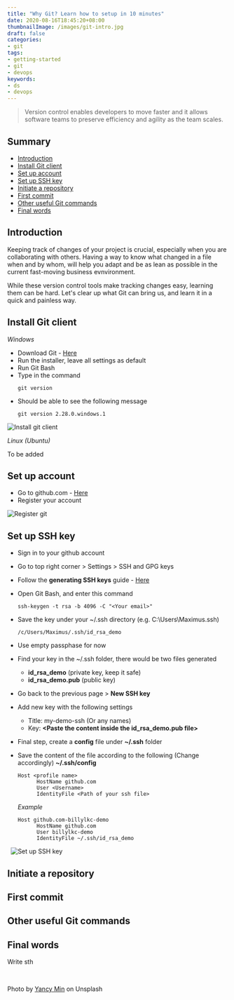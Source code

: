 ```yaml
---
title: "Why Git? Learn how to setup in 10 minutes"
date: 2020-08-16T18:45:20+08:00
thumbnailImage: /images/git-intro.jpg
draft: false
categories:
- git
tags:
- getting-started
- git
- devops
keywords:
- ds
- devops
---
```

> Version control enables developers to move faster and it allows software teams to preserve efficiency and agility as the team scales.
<!--more-->

## Summary
* [Introduction](#introduction)
* [Install Git client](#install-git-client)
* [Set up account](#set-up-account)
* [Set up SSH key](#set-up-ssh-keys)
* [Initiate a repository](intitate-a-repository)
* [First commit](#first-commit)
* [Other useful Git commands](#other-useful-git-commands)
* [Final words](#final-words)

## Introduction

Keeping track of changes of your project is crucial, especially when you are collaborating with others. Having a way to know what changed in a file when and by whom, will help you adapt and be as lean as possible in the current fast-moving business evnvironment.

While these version control tools make tracking changes easy, learning them can be hard. Let's clear up what Git can bring us, and learn it in a quick and painless way.

## Install Git client
_Windows_

* Download Git - [Here](https://git-scm.com/download/win)
* Run the installer, leave all settings as default
* Run Git Bash
* Type in the command
  ```
  git version
  ```
* Should be able to see the following message
  ```
  git version 2.28.0.windows.1
  ```


![Install git client](/images/gif/set-up-git.gif)


_Linux (Ubuntu)_

To be added

## Set up account

* Go to github.com - [Here](https://github.com/)
* Register your account

![Register git](/images/gif/register-git.gif)

## Set up SSH key

* Sign in to your github account
* Go to top right corner > Settings > SSH and GPG keys
* Follow the __generating SSH keys__ guide - [Here](https://docs.github.com/en/github/authenticating-to-github/generating-a-new-ssh-key-and-adding-it-to-the-ssh-agent)
* Open Git Bash, and enter this command
  ```
  ssh-keygen -t rsa -b 4096 -C "<Your email>"
  ```
* Save the key under your ~/.ssh directory (e.g. C:\Users\Maximus\.ssh\)
  ```
  /c/Users/Maximus/.ssh/id_rsa_demo
  ```
* Use empty passphase for now
* Find your key in the ~/.ssh folder, there would be two files generated
  * __id_rsa_demo__ (private key, keep it safe)
  * __id_rsa_demo.pub__ (public key)
* Go back to the previous page > __New SSH key__
* Add new key with the following settings
  * Title: my-demo-ssh (Or any names)
  * Key: __\<Paste the content inside the id_rsa_demo.pub file\>__
* Final step, create a __config__ file under __~/.ssh__ folder
* Save the content of the file according to the following (Change accordingly)
  __~/.ssh/config__
  ```
  Host <profile name>
        HostName github.com
        User <Username>
        IdentityFile <Path of your ssh file>
  ```

  _Example_
  ```
  Host github.com-billylkc-demo
        HostName github.com
        User billylkc-demo
        IdentityFile ~/.ssh/id_rsa_demo
  ```

&nbsp;
![Set up SSH key](/images/gif/git-ssh.gif)


## Initiate a repository

## First commit

## Other useful Git commands

## Final words

Write sth

&nbsp;

Photo by [Yancy Min](https://unsplash.com/@yancymin) on Unsplash
